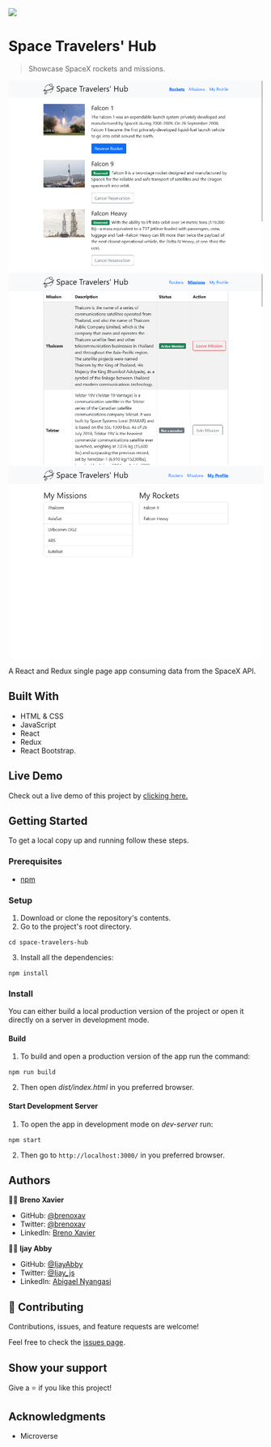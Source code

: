 ![](https://img.shields.io/badge/Microverse-blueviolet)

# Space Travelers' Hub

> Showcase SpaceX rockets and missions.

![screenshot](./screenshot-1.png)
![screenshot](./screenshot-2.png)
![screenshot](./screenshot-3.png)

A React and Redux single page app consuming data from the SpaceX API.

## Built With

- HTML & CSS
- JavaScript
- React
- Redux
- React Bootstrap.

## Live Demo

Check out a live demo of this project by [clicking here.](https://space-travelers-x.netlify.app/)

## Getting Started

To get a local copy up and running follow these steps.


### Prerequisites

- [npm](https://docs.npmjs.com/downloading-and-installing-node-js-and-npm)

### Setup

1. Download or clone the repository's contents.
2. Go to the project's root directory.
```
cd space-travelers-hub
```
3. Install all the dependencies:
```
npm install
```

### Install

You can either build a local production version of the project or open it directly on a server in development mode.

  #### Build

  1. To build and open a production version of the app run the command:
  ```
  npm run build
  ```
  2. Then open *dist/index.html* in you preferred browser.

  #### Start Development Server

  1. To open the app in development mode on *dev-server* run:
  ```
  npm start
  ```
  2. Then go to `http://localhost:3000/` in you preferred browser.

## Authors

👨‍💻 **Breno Xavier**

- GitHub: [@brenoxav](https://github.com/brenoxav)
- Twitter: [@brenoxav](https://twitter.com/brenoxav)
- LinkedIn: [Breno Xavier](https://linkedin.com/in/brenoxav)

👩‍💻 **Ijay Abby**
- GitHub: [@IjayAbby](https://github.com/IjayAbby)
- Twitter: [@Ijay_js](https://twitter.com/Ijay_js)
- LinkedIn: [Abigael Nyangasi](https://www.linkedin.com/in/ijayabby4/)

## 🤝 Contributing

Contributions, issues, and feature requests are welcome!

Feel free to check the [issues page](https://github.com/brenoxav/space-travelers-hub/issues).

## Show your support

Give a ⭐️ if you like this project!

## Acknowledgments

- Microverse
